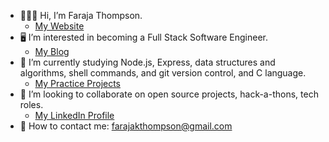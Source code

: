 - 🙋🏽‍♀️ Hi, I’m Faraja Thompson.
    - [My Website](https://faraja17.github.io/my-website/)
- 🖥 I’m interested in becoming a Full Stack Software Engineer.
    - [My Blog](https://hashnode.com/@faraja)
- 🌱 I’m currently studying Node.js, Express, data structures and algorithms, shell commands, and git version control, and C language.
    - [My Practice Projects](https://docs.google.com/presentation/d/e/2PACX-1vRp-uVPPCcOndQ6NlRfaqJMOemg_NphMB_r8ELAO4_dy-YDnRxgYjZ-hxbmXaRJlK8hD-qyX92hG7lf/pub?start=false&loop=false&delayms=60000&slide=id.p)
- 💞️ I’m looking to collaborate on open source projects, hack-a-thons, tech roles.
    - [My LinkedIn Profile](https://www.linkedin.com/in/faraja-thompson-m-ed-70885b8/)
- 📧 How to contact me: farajakthompson@gmail.com
      


<!---
Faraja17/Faraja17 is a ✨ special ✨ repository because its `README.md` (this file) appears on your GitHub profile.
You can click the Preview link to take a look at your changes.
--->

